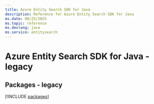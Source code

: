 ```yaml
---
title: Azure Entity Search SDK for Java
description: Reference for Azure Entity Search SDK for Java
ms.date: 08/25/2025
ms.topic: reference
ms.devlang: java
ms.service: entitysearch
---
```

# Azure Entity Search SDK for Java - legacy
## Packages - legacy
[!INCLUDE [packages](entity-search-index.md)]